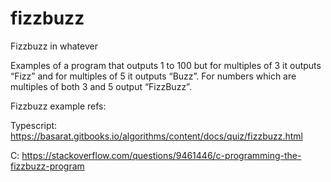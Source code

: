 # fizzbuzz

Fizzbuzz in whatever

Examples of a program that outputs 1 to 100 but for multiples of 3 it outputs “Fizz” and for multiples of 5 it outputs “Buzz”. For numbers which are multiples of both 3 and 5 output “FizzBuzz”.

Fizzbuzz example refs:

Typescript:
https://basarat.gitbooks.io/algorithms/content/docs/quiz/fizzbuzz.html

C:
https://stackoverflow.com/questions/9461446/c-programming-the-fizzbuzz-program


